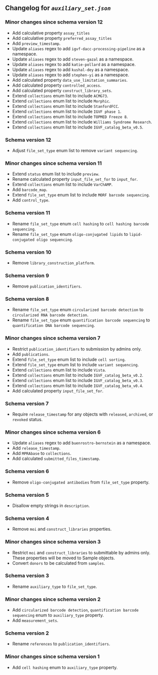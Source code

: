 ## Changelog for *`auxiliary_set.json`*

### Minor changes since schema version 12

* Add calculative property `assay_titles`
* Add calculative property `preferred_assay_titles`
* Add `preview_timestamp`.
* Update `aliases` regex to add `igvf-dacc-processing-pipeline` as a namespace.
* Update `aliases` regex to add `steven-gazal` as a namespace.
* Update `aliases` regex to add `katie-pollard` as a namespace.
* Update `aliases` regex to add `kushal-dey` as a namespace.
* Update `aliases` regex to add `stephen-yi` as a namespace.
* Add calculated property `data_use_limitation_summaries`.
* Add calculated property `controlled_access`.
* Add calculated property `construct_library_sets`.
* Extend `collections` enum list to include `ACMG73`.
* Extend `collections` enum list to include `Morphic`.
* Extend `collections` enum list to include `StanfordFCC`.
* Extend `collections` enum list to include `IGVF phase 1`.
* Extend `collections` enum list to include `TOPMED Freeze 8`.
* Extend `collections` enum list to include `Williams Syndrome Research`.
* Extend `collections` enum list to include `IGVF_catalog_beta_v0.5`.

### Schema version 12

* Adjust `file_set_type` enum list to remove `variant sequencing`.

### Minor changes since schema version 11

* Extend `status` enum list to include `preview`.
* Rename calculated property `input_file_set_for` to `input_for`.
* Extend `collections` enum list to include `VarChAMP`.
* Add `barcode_map`.
* Extend `file_set_type` enum list to include `MORF barcode sequencing`.
* Add `control_type`.

### Schema version 11

* Rename `file_set_type` enum `cell hashing` to `cell hashing barcode sequencing`.
* Rename `file_set_type` enum `oligo-conjugated lipids` to `lipid-conjugated oligo sequencing`.

### Schema version 10

* Remove `library_construction_platform`.

### Schema version 9

* Remove `publication_identifiers`.

### Schema version 8

* Rename `file_set_type` enum `circularized barcode detection` to `circularized RNA barcode detection`.
* Rename `file_set_type` enum `quantification barcode sequencing` to `quantification DNA barcode sequencing`.

### Minor changes since schema version 7

* Restrict `publication_identifiers` to submission by admins only.
* Add `publications`.
* Extend `file_set_type` enum list to include `cell sorting`.
* Extend `file_set_type` enum list to include `variant sequencing`.
* Extend `collections` enum list to include `Vista`.
* Extend `collections` enum list to include `IGVF_catalog_beta_v0.2`.
* Extend `collections` enum list to include `IGVF_catalog_beta_v0.3`.
* Extend `collections` enum list to include `IGVF_catalog_beta_v0.4`.
* Add calculated property `input_file_set_for`.

### Schema version 7

* Require `release_timestamp` for any objects with `released`, `archived`, or `revoked` status.

### Minor changes since schema version 6

* Update `aliases` regex to add `buenrostro-bernstein` as a namespace.
* Add `release_timestamp`.
* Add `MPRAbase` to `collections`.
* Add calculated `submitted_files_timestamp`.

### Schema version 6

* Remove `oligo-conjugated antibodies` from `file_set_type` property.

### Schema version 5

* Disallow empty strings in `description`.

### Schema version 4

* Remove `moi` and `construct_libraries` properties.

### Minor changes since schema version 3

* Restrict `moi` and `construct_libraries` to submittable by admins only. These properties will be moved to Sample objects.
* Convert `donors` to be calculated from `samples`.

### Schema version 3

* Rename `auxiliary_type` to `file_set_type`.

### Minor changes since schema version 2

* Add `circularized barcode detection`, `quantification barcode sequencing` enum to `auxiliary_type` property.
* Add `measurement_sets`.

### Schema version 2

* Rename `references` to `publication_identifiers`.

### Minor changes since schema version 1

* Add `cell hashing` enum to `auxiliary_type` property.
